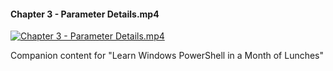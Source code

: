 ﻿#### Chapter 3 - Parameter Details.mp4

[![Chapter 3 - Parameter Details.mp4](https://i2.ytimg.com/vi/qbEtYaS6dAQ/hqdefault.jpg "Chapter 3 - Parameter Details.mp4")](https://www.youtube.com/watch?v=qbEtYaS6dAQ)

Companion content for "Learn Windows PowerShell in a Month of Lunches"


